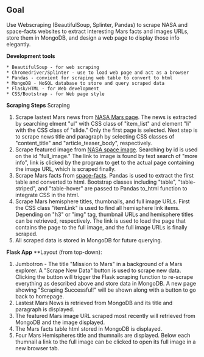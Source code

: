 ## Goal

Use Webscraping (BeautifulSoup, Splinter, Pandas) to scrape NASA and space-facts websites to extract interesting Mars facts and images URLs, store them in MongoDB, and design a web page to display those info elegantly.

**Development tools**

    * BeautifulSoup - for web scraping
    * Chromedriver/Splinter - use to load web page and act as a browser
    * Pandas - convient for scraping web table to convert to html
    * MongoDB - NoSQL database to store and query scraped data
    * Flask/HTML - for Web development
    * CSS/Bootstrap - for Web page style
    
**Scraping Steps**
Scraping
1. Scrape lastest Mars news from [NASA Mars page](https://mars.nasa.gov/news/). The news is extracted by searching elment "ul" with CSS class of "item_list" and element "li" with the CSS class of "slide." Only the first page is selected. Next step is to scrape news title and paragraph by selecting CSS classes of "content_title" and "article_teaser_body", respectively.
2. Scrape featured image from [NASA space image](https://www.jpl.nasa.gov/spaceimages/?search=&category=Mars). Searching by id is used on the id "full_image." The link to image is found by text search of "more info", link is clicked by the program to get to the actual page containing the image URL, which is scraped finally.
3. Scrape Mars facts from [space-facts](http://space-facts.com/mars). Pandas is used to extract the first table and converted to html. Bootstrap classes including "table", "table-striped", and "table-hover" are passed to Pandas to_html function to integrate CSS in the html.
4. Scrape Mars hemisphere titles, thumbnails, and full image URLs. First the CSS class "itemLink" is used to find all hemisphere link items. Depending on "h3" or "img" tag, thumbnail URLs and hemisphere titles can be retrieved, respectively. The link is used to load the page that contains the page to the full image, and the full image URLs is finally scraped.
5. All scraped data is stored in MongoDB for future querying.

**Flask App**
**Layout (from top-down):
1. Jumbotron - The title "Mission to Mars" in a background of a Mars explorer. A "Scrape New Data" button is used to scrape new data. Clicking the button will trigger the Flask scraping function to re-scrape everything as described above and store data in MongoDB. A new page showing "Scraping Successful!" will be shown along with a button to go back to homepage.
2. Lastest Mars News is retrieved from MongoDB and its title and paragraph is displayed.
3. The featured Mars image URL scraped most recently will retrieved from MongoDB and the image displayed.
4. The Mars facts table html stored in MongoDB is displayed.
5. Four Mars Hemispheres title and thumnails are displayed. Below each thumnail a link to the full image can be clicked to open its full image in a new browser tab.
